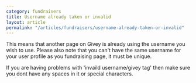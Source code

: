 ```yaml
---
category: fundraisers
title: Username already taken or invalid
layout: article
permalink: "/articles/fundraisers/username-already-taken-or-invalid"
---
```

This means that another page on Givey is already using the username you wish to use. Please also note that you can't have the same username for your user profile as you fundraising page, it must be unique. 
<p>
If you are having problems with 'invaild username/givey tag' then make sure you dont have any spaces in it or special characters. 
</p>	
